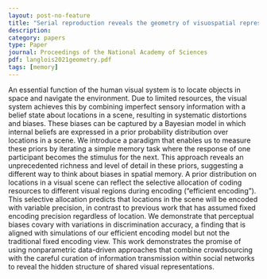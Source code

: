 ```yaml
---
layout: post-no-feature
title: "Serial reproduction reveals the geometry of visuospatial representations"
description:
category: papers
type: Paper
journal: Proceedings of the National Academy of Sciences
pdf: langlois2021geometry.pdf
tags: [memory]
---
```


An essential function of the human visual system is to locate objects in space and navigate the environment. Due to limited resources, the visual system achieves this by combining imperfect sensory information with a belief state about locations in a scene, resulting in systematic distortions and biases. These biases can be captured by a Bayesian model in which internal beliefs are expressed in a prior probability distribution over locations in a scene. We introduce a paradigm that enables us to measure these priors by iterating a simple memory task where the response of one participant becomes the stimulus for the next. This approach reveals an unprecedented richness and level of detail in these priors, suggesting a different way to think about biases in spatial memory. A prior distribution on locations in a visual scene can reflect the selective allocation of coding resources to different visual regions during encoding (“efficient encoding”). This selective allocation predicts that locations in the scene will be encoded with variable precision, in contrast to previous work that has assumed fixed encoding precision regardless of location. We demonstrate that perceptual biases covary with variations in discrimination accuracy, a finding that is aligned with simulations of our efficient encoding model but not the traditional fixed encoding view. This work demonstrates the promise of using nonparametric data-driven approaches that combine crowdsourcing with the careful curation of information transmission within social networks to reveal the hidden structure of shared visual representations.
